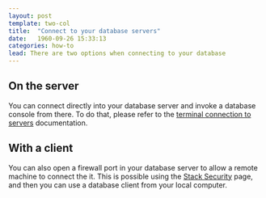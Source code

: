 ```yaml
---
layout: post
template: two-col
title:  "Connect to your database servers"
date:   1960-09-26 15:33:13
categories: how-to
lead: There are two options when connecting to your database
---
```


## On the server

You can connect directly into your database server and invoke a database console from there. To do that, please refer to the [terminal connection to servers](/how-to/shell-to-your-servers.html) documentation.

## With a client

You can also open a firewall port in your database server to allow a remote machine to connect the it. This is possible using the [Stack Security](/stack-features/stack-security.html) page, and then you can use a database client from your local computer.